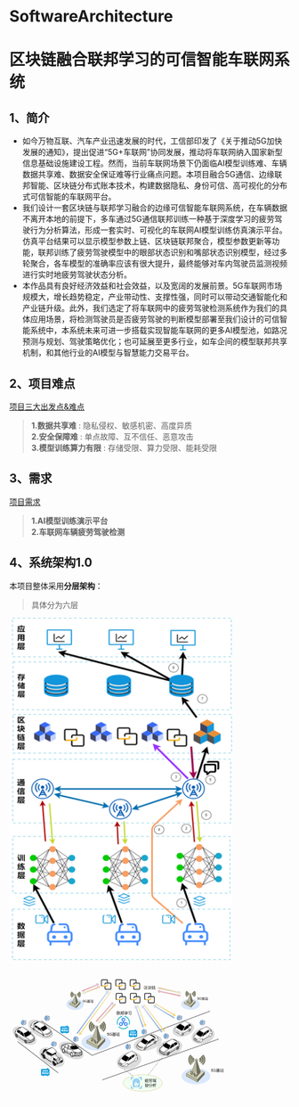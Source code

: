 # SoftwareArchitecture

# 区块链融合联邦学习的可信智能车联网系统  

## 1、简介
  
- 如今万物互联、汽车产业迅速发展的时代，工信部印发了《关于推动5G加快发展的通知》，提出促进“5G+车联网”协同发展，推动将车联网纳入国家新型信息基础设施建设工程。然而，当前车联网场景下仍面临AI模型训练难、车辆数据共享难、数据安全保证难等行业痛点问题。本项目融合5G通信、边缘联邦智能、区块链分布式账本技术，构建数据隐私、身份可信、高可视化的分布式可信智能的车联网平台。 
- 我们设计一套区块链与联邦学习融合的边缘可信智能车联网系统，在车辆数据不离开本地的前提下，多车通过5G通信联邦训练一种基于深度学习的疲劳驾驶行为分析算法，形成一套实时、可视化的车联网AI模型训练仿真演示平台。仿真平台结果可以显示模型参数上链、区块链联邦聚合，模型参数更新等功能，联邦训练了疲劳驾驶模型中的眼部状态识别和嘴部状态识别模型，经过多轮聚合，各车模型的准确率应该有很大提升，最终能够对车内驾驶员监测视频进行实时地疲劳驾驶状态分析。
- 本作品具有良好经济效益和社会效益，以及宽阔的发展前景。5G车联网市场规模大，增长趋势稳定，产业带动性、支撑性强，同时可以带动交通智能化和产业链升级。此外，我们选定了将车联网中的疲劳驾驶检测系统作为我们的具体应用场景，将检测驾驶员是否疲劳驾驶的判断模型部署至我们设计的可信智能系统中，本系统未来可进一步搭载实现智能车联网的更多AI模型池，如路况预测与规划、驾驶策略优化；也可延展至更多行业，如车企间的模型联邦共享机制，和其他行业的AI模型与智慧能力交易平台。

## 2、项目难点

[项目三大出发点&难点](https://github.com/C0hy/SoftwareArchitecture/blob/d5139eb88a5eeaef177a57ce83d5a67735f55d98/%E9%A1%B9%E7%9B%AE%E5%87%BA%E5%8F%91%E7%82%B9%26%E9%9A%BE%E7%82%B9.md)
> **1.数据共享难** : 隐私侵权、敏感机密、高度异质  
> **2.安全保障难** : 单点故障、互不信任、恶意攻击   
> **3.模型训练算力有限** : 存储受限、算力受限、能耗受限

## 3、需求  
[项目需求](https://github.com/C0hy/SoftwareArchitecture/blob/d5139eb88a5eeaef177a57ce83d5a67735f55d98/%E9%9C%80%E6%B1%82%E6%96%87%E6%A1%A3.md)
> **1.AI模型训练演示平台**   
> **2.车联网车辆疲劳驾驶检测**  

## 4、系统架构1.0
本项目整体采用**分层架构**：  
> 具体分为六层  

<img src="架构设计-1.png" width="400">  

<img src="架构设计-2.png" width="400">  
